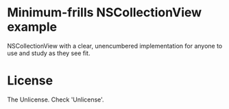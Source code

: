 # Minimum-frills NSCollectionView example
NSCollectionView with a clear, unencumbered implementation for anyone to use and study as they see fit.

# License
The Unlicense. Check 'Unlicense'.